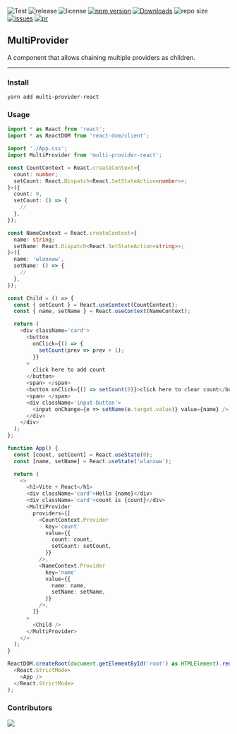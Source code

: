 ![Test](https://github.com/xueweiwujxw/multi-provider/actions/workflows/test.yml/badge.svg)
![release](https://github.com/xueweiwujxw/multi-provider/actions/workflows/release.yml/badge.svg)
![license](https://img.shields.io/badge/license-Apache--2.0-green)
[![npm version](https://badge.fury.io/js/multi-provider-react.svg)](https://www.npmjs.com/package/multi-provider-react)
[![Downloads](https://img.shields.io/npm/dt/multi-provider-react)](https://www.npmjs.com/package/multi-provider-react)
![repo size](https://img.shields.io/github/repo-size/xueweiwujxw/multi-provider)
[![issues](https://img.shields.io/github/issues/xueweiwujxw/multi-provider)](https://github.com/xueweiwujxw/multi-provider/issues)
[![pr](https://img.shields.io/github/issues-pr/xueweiwujxw/multi-provider)](https://github.com/xueweiwujxw/multi-provider/pulls)


## MultiProvider

A component that allows chaining multiple providers as children.

---

### Install

```sheel
yarn add multi-provider-react
```

### Usage

```typescript
import * as React from 'react';
import * as ReactDOM from 'react-dom/client';

import './App.css';
import MultiProvider from 'multi-provider-react';

const CountContext = React.createContext<{
  count: number;
  setCount: React.Dispatch<React.SetStateAction<number>>;
}>({
  count: 0,
  setCount: () => {
    //
  },
});

const NameContext = React.createContext<{
  name: string;
  setName: React.Dispatch<React.SetStateAction<string>>;
}>({
  name: 'wlanxww',
  setName: () => {
    //
  },
});

const Child = () => {
  const { setCount } = React.useContext(CountContext);
  const { name, setName } = React.useContext(NameContext);

  return (
    <div className='card'>
      <button
        onClick={() => {
          setCount(prev => prev + 1);
        }}
      >
        click here to add count
      </button>
      <span> </span>
      <button onClick={() => setCount(0)}>click here to clear count</button>
      <span> </span>
      <div className='input-button'>
        <input onChange={e => setName(e.target.value)} value={name} />
      </div>
    </div>
  );
};

function App() {
  const [count, setCount] = React.useState(0);
  const [name, setName] = React.useState('wlanxww');

  return (
    <>
      <h1>Vite + React</h1>
      <div className='card'>Hello {name}</div>
      <div className='card'>count is {count}</div>
      <MultiProvider
        providers={[
          <CountContext.Provider
            key='count'
            value={{
              count: count,
              setCount: setCount,
            }}
          />,
          <NameContext.Provider
            key='name'
            value={{
              name: name,
              setName: setName,
            }}
          />,
        ]}
      >
        <Child />
      </MultiProvider>
    </>
  );
}

ReactDOM.createRoot(document.getElementById('root') as HTMLElement).render(
  <React.StrictMode>
    <App />
  </React.StrictMode>
);
```

### Contributors

<a href="https://github.com/xueweiwujxw/multi-provider/graphs/contributors">
  <img src="https://contrib.rocks/image?repo=xueweiwujxw/multi-provider" />
</a>
